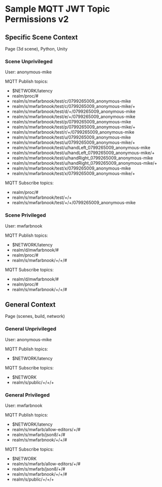 # Sample MQTT JWT Topic Permissions v2

## Specific Scene Context
Page (3d scene), Python, Unity

### Scene Unprivileged

User: anonymous-mike

MQTT Publish topics:
- $NETWORK/latency
- realm/proc/#
- realm/s/mwfarbnook/test/c/0799265009_anonymous-mike
- realm/s/mwfarbnook/test/c/0799265009_anonymous-mike/+
- realm/s/mwfarbnook/test/d/+/0799265009_anonymous-mike
- realm/s/mwfarbnook/test/e/+/0799265009_anonymous-mike
- realm/s/mwfarbnook/test/p/0799265009_anonymous-mike
- realm/s/mwfarbnook/test/p/0799265009_anonymous-mike/+
- realm/s/mwfarbnook/test/r/+/0799265009_anonymous-mike
- realm/s/mwfarbnook/test/u/0799265009_anonymous-mike
- realm/s/mwfarbnook/test/u/0799265009_anonymous-mike/+
- realm/s/mwfarbnook/test/u/handLeft_0799265009_anonymous-mike
- realm/s/mwfarbnook/test/u/handLeft_0799265009_anonymous-mike/+
- realm/s/mwfarbnook/test/u/handRight_0799265009_anonymous-mike
- realm/s/mwfarbnook/test/u/handRight_0799265009_anonymous-mike/+
- realm/s/mwfarbnook/test/x/0799265009_anonymous-mike
- realm/s/mwfarbnook/test/x/0799265009_anonymous-mike/+

MQTT Subscribe topics:
- realm/proc/#
- realm/s/mwfarbnook/test/+/+
- realm/s/mwfarbnook/test/+/+/0799265009_anonymous-mike

### Scene Privileged

User: mwfarbnook

MQTT Publish topics:
- $NETWORK/latency
- realm/d/mwfarbnook/#
- realm/proc/#
- realm/s/mwfarbnook/+/+/#

MQTT Subscribe topics:
- realm/d/mwfarbnook/#
- realm/proc/#
- realm/s/mwfarbnook/+/+/#

## General Context
Page (scenes, build, network)

### General Unprivileged

User: anonymous-mike

MQTT Publish topics:
- $NETWORK/latency

MQTT Subscribe topics:
- $NETWORK
- realm/s/public/+/+/+

### General Privileged

User: mwfarbnook

MQTT Publish topics:
- $NETWORK/latency
- realm/s/mwfarb/allow-editors/+/#
- realm/s/mwfarb/json8/+/#
- realm/s/mwfarbnook/+/+/#

MQTT Subscribe topics:
- $NETWORK
- realm/s/mwfarb/allow-editors/+/#
- realm/s/mwfarb/json8/+/#
- realm/s/mwfarbnook/+/+/#
- realm/s/public/+/+/+
